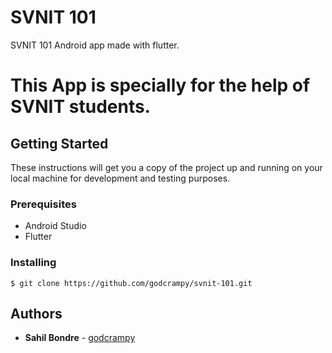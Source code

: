 # SVNIT 101

SVNIT 101 Android app made with flutter.
# This App is specially for the help of SVNIT students.

## Getting Started

These instructions will get you a copy of the project up and running on your local machine for development and testing purposes.

### Prerequisites

- Android Studio
- Flutter

### Installing

```$ git clone https://github.com/godcrampy/svnit-101.git```

## Authors

* **Sahil Bondre** - [godcrampy](https://github.com/godcrampy)
